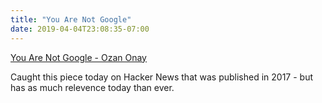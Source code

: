 ```yaml
---
title: "You Are Not Google"
date: 2019-04-04T23:08:35-07:00
---
```


[You Are Not Google - Ozan Onay](https://blog.bradfieldcs.com/you-are-not-google-84912cf44afb)

Caught this piece today on Hacker News that was published in 2017 - but has as much relevence today than ever.